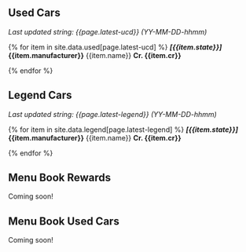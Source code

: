 ---
---
## Used Cars

_Last updated string: {{page.latest-ucd}} (YY-MM-DD-hhmm)_

{% for item in site.data.used[page.latest-ucd] %}
***\[{{item.state}}\]***
**{{item.manufacturer}}** {{item.name}}
**Cr. {{item.cr}}**


{% endfor %}

## Legend Cars

_Last updated string: {{page.latest-legend}} (YY-MM-DD-hhmm)_

{% for item in site.data.legend[page.latest-legend] %}
***\[{{item.state}}\]***
**{{item.manufacturer}}** {{item.name}}
**Cr. {{item.cr}}**


{% endfor %}

## Menu Book Rewards

Coming soon!

## Menu Book Used Cars

Coming soon!